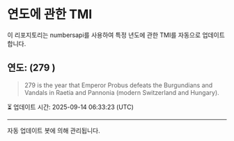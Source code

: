 
# 연도에 관한 TMI

이 리포지토리는 numbersapi를 사용하여 특정 년도에 관한 TMI를 자동으로 업데이트합니다.

## 연도: (279 )
> 279 is the year that Emperor Probus defeats the Burgundians and Vandals in Raetia and Pannonia (modern Switzerland and Hungary).

⏳ 업데이트 시간: 2025-09-14 06:33:23 (UTC)

---
자동 업데이트 봇에 의해 관리됩니다.
